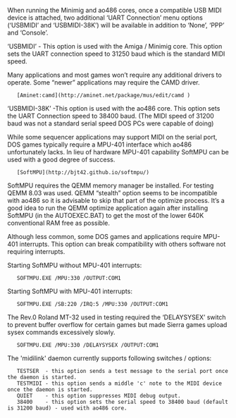 When running the Minimig and ao486 cores, once a compatible USB MIDI device is attached, two additional ‘UART Connection’ menu options (‘USBMIDI’ and ‘USBMIDI-38K’) will be available in addition to ‘None’, ‘PPP’ and ‘Console’.

‘USBMIDI’ - This option is used with the Amiga / Minimig core. This option sets the UART connection speed to 31250 baud which is the standard MIDI speed.

Many applications and most games won’t require any additional drivers to operate. Some “newer” applications may require the CAMD driver.

       [Aminet:camd](http://aminet.net/package/mus/edit/camd )

‘USBMIDI-38K’ -This option is used with the ao486 core. This option sets the UART Connection speed to 38400 baud. (The MIDI speed of 31200 baud was not a standard serial speed DOS PCs were capable of doing)

While some sequencer applications may support MIDI on the serial port, DOS games typically require a MPU-401 interface which ao486 unfortunately lacks. In lieu of hardware MPU-401 capability SoftMPU can be used with a good degree of success.

       [SoftMPU](http://bjt42.github.io/softmpu/)

SoftMPU requires the QEMM memory manager be installed. For testing QEMM 8.03 was used. QEMM “stealth” option seems to be incompatible with ao486 so it is advisable to skip that part of the optimize process. It’s a good idea to run the QEMM optimize application again after installing SoftMPU (in the AUTOEXEC.BAT) to get the most of the lower 640K conventional RAM free as possible.

Although less common, some DOS games and applications require MPU-401 interrupts. This option can break compatibility with others software not requiring interrupts.

Starting SoftMPU without MPU-401 interrupts:

       SOFTMPU.EXE /MPU:330 /OUTPUT:COM1

Starting SoftMPU with MPU-401 interrupts:
       
       SOFTMPU.EXE /SB:220 /IRQ:5 /MPU:330 /OUTPUT:COM1  

The Rev.0 Roland MT-32 used in testing required the ‘DELAYSYSEX’ switch to prevent buffer overflow for certain games but made Sierra games upload sysex commands excessively slowly.

       SOFTMPU.EXE /MPU:330 /DELAYSYSEX /OUTPUT:COM1

The 'midilink' daemon currently supports following switches / options:

       TESTSER  - this option sends a test message to the serial port once the daemon is started.  
       TESTMIDI - this option sends a middle 'c' note to the MIDI device once the daemon is started. 
       QUIET    - this option suppresses MIDI debug output. 
       38400    - this option sets the serial speed to 38400 baud (default is 31200 baud) - used with ao486 core.